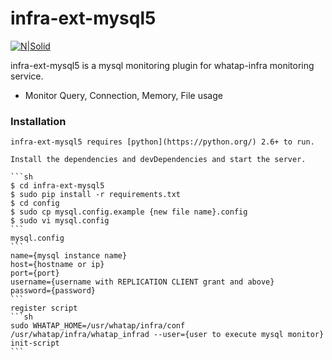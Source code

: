 # infra-ext-mysql5

[![N|Solid](https://www.whatap.io/img/logo.png)](https://www.whatap.io)

infra-ext-mysql5 is a mysql monitoring plugin for whatap-infra monitoring service.

  - Monitor Query, Connection, Memory, File usage
    
### Installation

    infra-ext-mysql5 requires [python](https://python.org/) 2.6+ to run.

    Install the dependencies and devDependencies and start the server.

    ```sh
    $ cd infra-ext-mysql5
    $ sudo pip install -r requirements.txt
    $ cd config
    $ sudo cp mysql.config.example {new file name}.config
    $ sudo vi mysql.config
    ```
    mysql.config
    ```
    name={mysql instance name}
    host={hostname or ip}
    port={port}
    username={username with REPLICATION CLIENT grant and above}
    password={password}                                            
    ```
    register script
    ```sh
    sudo WHATAP_HOME=/usr/whatap/infra/conf /usr/whatap/infra/whatap_infrad --user={user to execute mysql monitor} init-script
    ```
